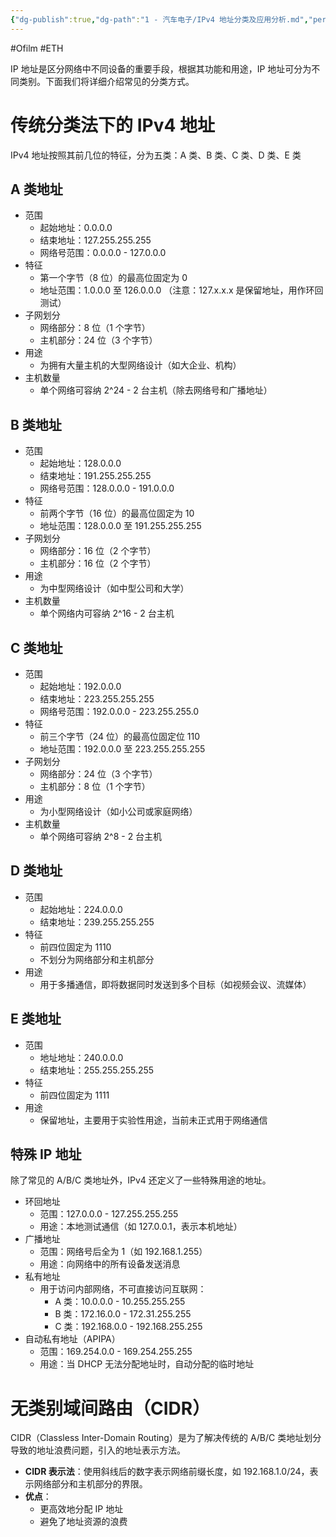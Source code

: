 ```yaml
---
{"dg-publish":true,"dg-path":"1 - 汽车电子/IPv4 地址分类及应用分析.md","permalink":"/1 - 汽车电子/IPv4 地址分类及应用分析/","created":"2022-06-16T15:45:35.000+08:00","updated":"2025-04-02T14:16:05.000+08:00"}
---
```


#Ofilm #ETH

IP 地址是区分网络中不同设备的重要手段，根据其功能和用途，IP 地址可分为不同类别。下面我们将详细介绍常见的分类方式。

# 传统分类法下的 IPv4 地址

IPv4 地址按照其前几位的特征，分为五类：A 类、B 类、C 类、D 类、E 类

## A 类地址

- 范围
	- 起始地址：0.0.0.0
	- 结束地址：127.255.255.255
	- 网络号范围：0.0.0.0 - 127.0.0.0
- 特征
	- 第一个字节（8 位）的最高位固定为 0
	- 地址范围：1.0.0.0 至 126.0.0.0 （注意：127.x.x.x 是保留地址，用作环回测试）
- 子网划分
	- 网络部分：8 位（1 个字节）
	- 主机部分：24 位（3 个字节）
- 用途
	- 为拥有大量主机的大型网络设计（如大企业、机构）
- 主机数量
	- 单个网络可容纳 2^24 - 2 台主机（除去网络号和广播地址）

## B 类地址

- 范围
	- 起始地址：128.0.0.0
	- 结束地址：191.255.255.255
	- 网络号范围：128.0.0.0 - 191.0.0.0
- 特征
	- 前两个字节（16 位）的最高位固定为 10
	- 地址范围：128.0.0.0 至 191.255.255.255
- 子网划分
	- 网络部分：16 位（2 个字节）
	- 主机部分：16 位（2 个字节）
- 用途
	- 为中型网络设计（如中型公司和大学）
- 主机数量
	- 单个网络内可容纳 2^16 - 2 台主机

## C 类地址

- 范围
	- 起始地址：192.0.0.0
	- 结束地址：223.255.255.255
	- 网络号范围：192.0.0.0 - 223.255.255.0
- 特征
	- 前三个字节（24 位）的最高位固定位 110
	- 地址范围：192.0.0.0 至 223.255.255.255
- 子网划分
	- 网络部分：24 位（3 个字节）
	- 主机部分：8 位（1 个字节）
- 用途
	- 为小型网络设计（如小公司或家庭网络）
- 主机数量
	- 单个网络可容纳 2^8 - 2 台主机

## D 类地址

- 范围
	- 起始地址：224.0.0.0
	- 结束地址：239.255.255.255
- 特征
	- 前四位固定为 1110
	- 不划分为网络部分和主机部分
- 用途
	- 用于多播通信，即将数据同时发送到多个目标（如视频会议、流媒体）

## E 类地址

- 范围
	- 地址地址：240.0.0.0
	- 结束地址：255.255.255.255
- 特征
	- 前四位固定为 1111
- 用途
	- 保留地址，主要用于实验性用途，当前未正式用于网络通信

## 特殊 IP 地址

除了常见的 A/B/C 类地址外，IPv4 还定义了一些特殊用途的地址。

- 环回地址
	- 范围：127.0.0.0 - 127.255.255.255
	- 用途：本地测试通信（如 127.0.0.1，表示本机地址）
- 广播地址
	- 范围：网络号后全为 1（如 192.168.1.255）
	- 用途：向网络中的所有设备发送消息
- 私有地址
	- 用于访问内部网络，不可直接访问互联网：
		- A 类：10.0.0.0 - 10.255.255.255
		- B 类：172.16.0.0 - 172.31.255.255
		- C 类：192.168.0.0 - 192.168.255.255
- 自动私有地址（APIPA）
	- 范围：169.254.0.0 - 169.254.255.255
	- 用途：当 DHCP 无法分配地址时，自动分配的临时地址

# 无类别域间路由（CIDR）

CIDR（Classless Inter-Domain Routing）是为了解决传统的 A/B/C 类地址划分导致的地址浪费问题，引入的地址表示方法。

- **CIDR 表示法**：使用斜线后的数字表示网络前缀长度，如 192.168.1.0/24，表示网络部分和主机部分的界限。
- **优点**：
    - 更高效地分配 IP 地址
    - 避免了地址资源的浪费